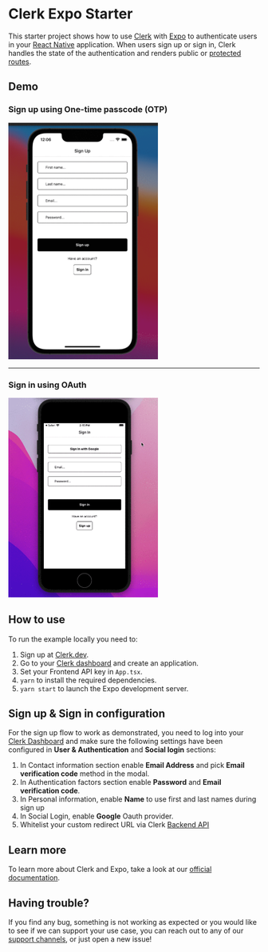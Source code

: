 # Clerk Expo Starter

This starter project shows how to use [Clerk](https://www.clerk.dev/?utm_source=github&utm_medium=starter_repos&utm_campaign=expo_starter) with [Expo](https://expo.dev/) to authenticate users in your [React Native](https://reactnative.dev/) application. When users sign up or sign in, Clerk handles the state of the authentication and renders public or [protected routes](https://reactnavigation.org/docs/auth-flow).

## Demo

### Sign up using One-time passcode (OTP)

<img src="./docs/sign-up-otp-demo.gif" width="300">

---

### Sign in using OAuth

<img src="./docs/sign-in-oauth-demo.gif" width="300">

## How to use

To run the example locally you need to:

1. Sign up at [Clerk.dev](https://www.clerk.dev/?utm_source=github&utm_medium=starter_repos&utm_campaign=expo_starter).
2. Go to your [Clerk dashboard](https://dashboard.clerk.dev/?utm_source=github&utm_medium=starter_repos&utm_campaign=expo_starter) and create an application.
3. Set your Frontend API key in `App.tsx`.
4. `yarn` to install the required dependencies.
5. `yarn start` to launch the Expo development server.

## Sign up & Sign in configuration

For the sign up flow to work as demonstrated, you need to log into your [Clerk Dashboard](https://dashboard.clerk.dev/?utm_source=github&utm_medium=starter_repos&utm_campaign=expo_starter) and make sure the following settings have been configured in **User & Authentication** and **Social login** sections:

1. In Contact information section enable **Email Address** and pick **Email verification code** method in the modal.
2. In Authentication factors section enable **Password** and **Email verification code**.
3. In Personal information, enable **Name** to use first and last names during sign up
4. In Social Login, enable **Google** Oauth provider.
5. Whitelist your custom redirect URL via Clerk [Backend API](https://reference.clerk.dev/reference/backend-api-reference/redirect-urls)

## Learn more

To learn more about Clerk and Expo, take a look at our
[official documentation](https://reference.clerk.dev/reference/clerk-expo?utm_source=github&utm_medium=starter_repos&utm_campaign=expo_starter).

## Having trouble?

If you find any bug, something is not working as expected or you would like to see if we can support your use case, you can reach out to any of our [support channels](https://clerk.dev/support?utm_source=github&utm_medium=starters&utm_campaign=expo_starter), or just open a new issue!
